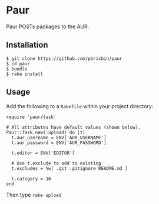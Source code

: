 # Paur

Paur POSTs packages to the AUR.

## Installation

~~~
$ git clone https://github.com/pbrisbin/paur
$ cd paur
$ bundle
$ rake install
~~~

## Usage

Add the following to a `Rakefile` within your project directory:

~~~ { .ruby }
require 'paur/task'

# All attributes have default values (shown below).
Paur::Task.new(:upload) do |t|
  t.aur_username = ENV['AUR_USERNAME']
  t.aur_password = ENV['AUR_PASSWORD']

  t.editor = ENV['EDITOR']

  # Use t.exclude to add to existing
  t.excludes = %w[ .git .gitignore README.md ]

  t.category = 16
end
~~~

Then type `rake upload`
